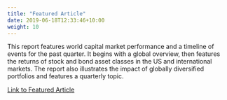 ```yaml
---
title: "Featured Article"
date: 2019-06-18T12:33:46+10:00
weight: 10
---
```


This report features world capital market performance and a timeline of events for the past quarter. It begins with a global overview, then features the returns of stock and bond asset classes in the US and international markets. The report also illustrates the impact of globally diversified portfolios and features a quarterly topic.

[Link to Featured Article](https://github.com/heximer/him2/raw/master/assets/quarterly-market-review_portrait-us.pptx)
